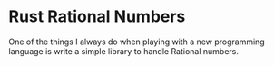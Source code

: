 # Rust Rational Numbers

One of the things I always do when playing with a new programming language is
write a simple library to handle Rational numbers.
